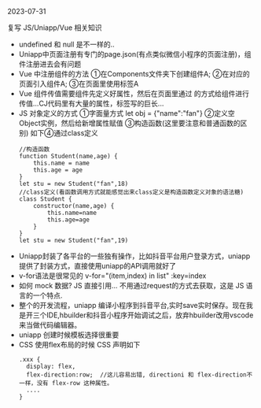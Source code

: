 2023-07-31

复写 JS/Uniapp/Vue 相关知识
- undefined 和 null 是不一样的..
- Uniapp中页面注册有专门的page.json(有点类似微信小程序的页面注册)，组件注册进去会有问题
- Vue 中注册组件的方法 ①在Components文件夹下创建组件A; ②在对应的页面引入组件A; ③在页面里使用标签A
- Vue 组件传值需要组件先定义好属性，然后在页面里通过 <A :proname=value></A> 的方式给组件进行传值...CJ代码里有大量的属性，标签写的巨长... 
- JS 对象定义的方式 ①字面量方式 let obj = {"name":"fan"} ②定义空Object实例，然后给新增属性赋值  ③构造函数(这里要注意和普通函数的区别) 如下④通过class定义  
  ```
  //构造函数
  function Student(name,age) {
	  this.name = name
	  this.age = age
  }
  let stu = new Student("fan",18)
  //class定义(看函数调用方式就能感觉出来class定义是构造函数定义对象的语法糖)
  class Student {
	  constructor(name,age) {
		  this.name=name
		  this.age=age
	  }
  }
  let stu = new Student("fan",19)
  ```
- Uniapp封装了各平台的一些独有操作，比如抖音平台用户登录方式，uniapp提供了封装方式，直接使用uniapp的API调用就好了
- v-for语法是很常见的 v-for="(item,index) in list" :key=index
- 如何 mock 数据? JS 直接引用... 不用通过request的方式去获取，这是 JS 语言的一个特点.
- 整个的开发流程，uniapp 编译小程序到抖音平台,实时save实时保存。现在我是开三个IDE,hbuilder和抖音小程序开始调试之后，放弃hbuilder改用vscode来当做代码编辑器。
- uniapp 创建时候模板选择很重要
- CSS 使用flex布局的时候 CSS 声明如下
  ```
  .xxx {
  	display: flex,
  	flex-direction:row;  //这儿容易出错, directioni 和 flex-direction不一样，没有 flex-row 这种属性。
    ....
  }
  ```

